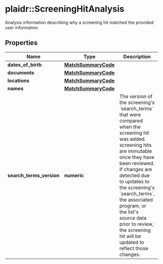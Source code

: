 # plaidr::ScreeningHitAnalysis

Analysis information describing why a screening hit matched the provided user information

## Properties
Name | Type | Description | Notes
------------ | ------------- | ------------- | -------------
**dates_of_birth** | [**MatchSummaryCode**](MatchSummaryCode.md) |  | [optional] 
**documents** | [**MatchSummaryCode**](MatchSummaryCode.md) |  | [optional] 
**locations** | [**MatchSummaryCode**](MatchSummaryCode.md) |  | [optional] 
**names** | [**MatchSummaryCode**](MatchSummaryCode.md) |  | [optional] 
**search_terms_version** | **numeric** | The version of the screening&#39;s &#x60;search_terms&#x60; that were compared when the screening hit was added. screening hits are immutable once they have been reviewed. If changes are detected due to updates to the screening&#39;s &#x60;search_terms&#x60;, the associated program, or the list&#39;s source data prior to review, the screening hit will be updated to reflect those changes. | 


